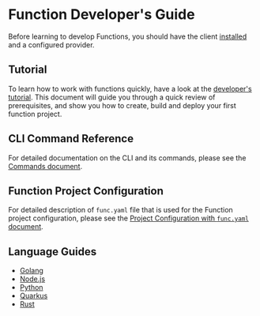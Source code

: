 # Function Developer's Guide

Before learning to develop Functions, you should have the client [installed](../installing_cli.md) and a configured provider.

## Tutorial

To learn how to work with functions quickly, have a look at the [developer's tutorial](developers_tutorial.md). This document will guide you through a quick review of prerequisites, and show you how to create, build and deploy your first function project.

## CLI Command Reference

For detailed documentation on the CLI and its commands, please see the [Commands document](commands.md).

## Function Project Configuration

For detailed description of `func.yaml` file that is used for the Function project configuration, please see the [Project Configuration with `func.yaml` document](func_yaml.md).


## Language Guides

* [Golang](golang.md)
* [Node.js](nodejs.md)
* [Python](python.md)
* [Quarkus](quarkus.md)
* [Rust](rust.md)

